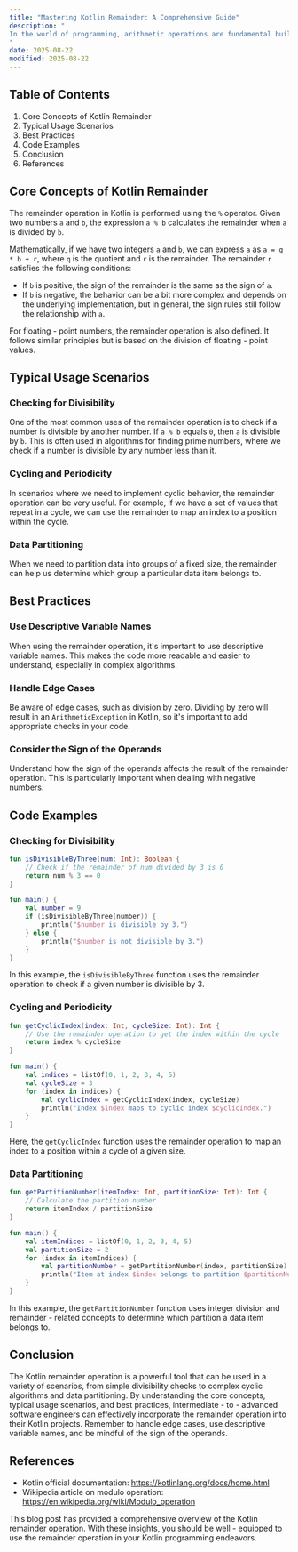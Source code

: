 ```yaml
---
title: "Mastering Kotlin Remainder: A Comprehensive Guide"
description: "
In the world of programming, arithmetic operations are fundamental building blocks. One such operation that often comes in handy is the remainder operation. In Kotlin, the remainder operator provides a way to find the remainder when one number is divided by another. This blog post aims to delve deep into the concept of the Kotlin remainder, exploring its core concepts, typical usage scenarios, and best practices. By the end of this article, intermediate - to - advanced software engineers will have a solid understanding of how to use the Kotlin remainder effectively in their projects.
"
date: 2025-08-22
modified: 2025-08-22
---
```


## Table of Contents
1. Core Concepts of Kotlin Remainder
2. Typical Usage Scenarios
3. Best Practices
4. Code Examples
5. Conclusion
6. References

## Core Concepts of Kotlin Remainder
The remainder operation in Kotlin is performed using the `%` operator. Given two numbers `a` and `b`, the expression `a % b` calculates the remainder when `a` is divided by `b`. 

Mathematically, if we have two integers `a` and `b`, we can express `a` as `a = q * b + r`, where `q` is the quotient and `r` is the remainder. The remainder `r` satisfies the following conditions:
- If `b` is positive, the sign of the remainder is the same as the sign of `a`.
- If `b` is negative, the behavior can be a bit more complex and depends on the underlying implementation, but in general, the sign rules still follow the relationship with `a`.

For floating - point numbers, the remainder operation is also defined. It follows similar principles but is based on the division of floating - point values.

## Typical Usage Scenarios

### Checking for Divisibility
One of the most common uses of the remainder operation is to check if a number is divisible by another number. If `a % b` equals `0`, then `a` is divisible by `b`. This is often used in algorithms for finding prime numbers, where we check if a number is divisible by any number less than it.

### Cycling and Periodicity
In scenarios where we need to implement cyclic behavior, the remainder operation can be very useful. For example, if we have a set of values that repeat in a cycle, we can use the remainder to map an index to a position within the cycle.

### Data Partitioning
When we need to partition data into groups of a fixed size, the remainder can help us determine which group a particular data item belongs to.

## Best Practices

### Use Descriptive Variable Names
When using the remainder operation, it's important to use descriptive variable names. This makes the code more readable and easier to understand, especially in complex algorithms.

### Handle Edge Cases
Be aware of edge cases, such as division by zero. Dividing by zero will result in an `ArithmeticException` in Kotlin, so it's important to add appropriate checks in your code.

### Consider the Sign of the Operands
Understand how the sign of the operands affects the result of the remainder operation. This is particularly important when dealing with negative numbers.

## Code Examples

### Checking for Divisibility
```kotlin
fun isDivisibleByThree(num: Int): Boolean {
    // Check if the remainder of num divided by 3 is 0
    return num % 3 == 0
}

fun main() {
    val number = 9
    if (isDivisibleByThree(number)) {
        println("$number is divisible by 3.")
    } else {
        println("$number is not divisible by 3.")
    }
}
```
In this example, the `isDivisibleByThree` function uses the remainder operation to check if a given number is divisible by 3.

### Cycling and Periodicity
```kotlin
fun getCyclicIndex(index: Int, cycleSize: Int): Int {
    // Use the remainder operation to get the index within the cycle
    return index % cycleSize
}

fun main() {
    val indices = listOf(0, 1, 2, 3, 4, 5)
    val cycleSize = 3
    for (index in indices) {
        val cyclicIndex = getCyclicIndex(index, cycleSize)
        println("Index $index maps to cyclic index $cyclicIndex.")
    }
}
```
Here, the `getCyclicIndex` function uses the remainder operation to map an index to a position within a cycle of a given size.

### Data Partitioning
```kotlin
fun getPartitionNumber(itemIndex: Int, partitionSize: Int): Int {
    // Calculate the partition number
    return itemIndex / partitionSize
}

fun main() {
    val itemIndices = listOf(0, 1, 2, 3, 4, 5)
    val partitionSize = 2
    for (index in itemIndices) {
        val partitionNumber = getPartitionNumber(index, partitionSize)
        println("Item at index $index belongs to partition $partitionNumber.")
    }
}
```
In this example, the `getPartitionNumber` function uses integer division and remainder - related concepts to determine which partition a data item belongs to.

## Conclusion
The Kotlin remainder operation is a powerful tool that can be used in a variety of scenarios, from simple divisibility checks to complex cyclic algorithms and data partitioning. By understanding the core concepts, typical usage scenarios, and best practices, intermediate - to - advanced software engineers can effectively incorporate the remainder operation into their Kotlin projects. Remember to handle edge cases, use descriptive variable names, and be mindful of the sign of the operands.

## References
- Kotlin official documentation: https://kotlinlang.org/docs/home.html
- Wikipedia article on modulo operation: https://en.wikipedia.org/wiki/Modulo_operation

This blog post has provided a comprehensive overview of the Kotlin remainder operation. With these insights, you should be well - equipped to use the remainder operation in your Kotlin programming endeavors. 